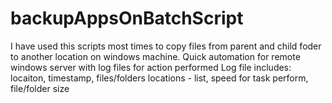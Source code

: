 # backupAppsOnBatchScript

I have used this scripts most times to copy files from parent and child foder to another location on windows machine. 
Quick automation for remote windows server with log files for action performed 
Log file includes: locaiton, timestamp, files/folders locations - list, speed for task perform, file/folder size
